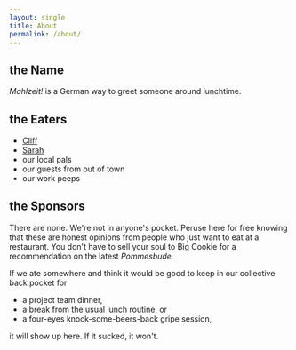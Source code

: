 ```yaml
---
layout: single
title: About
permalink: /about/
---
```


## the Name ## 
*Mahlzeit!* is a German way to greet someone around lunchtime.

## the Eaters ##

+ [Cliff](https://www.regensblog.com)
+ [Sarah](https://www.reciperoundupproject.com)
+ our local pals
+ our guests from out of town
+ our work peeps

## the Sponsors ##
There are none.  We're not in anyone's pocket.  Peruse here for free knowing that these are honest opinions from people who just want to eat at a restaurant.  You don't have to sell your soul to Big Cookie for a recommendation on the latest *Pommesbude.*

If we ate somewhere and think it would be good to keep in our collective back pocket for 

+ a project team dinner, 
+ a break from the usual lunch routine, or 
+ a four-eyes knock-some-beers-back gripe session, 

it will show up here.  If it sucked, it won't.
